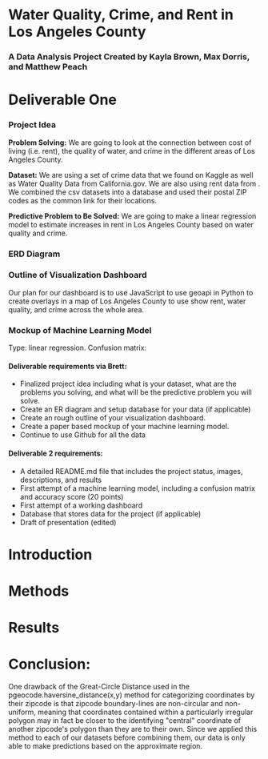 # Water Quality, Crime, and Rent in Los Angeles County

### A Data Analysis Project Created by Kayla Brown, Max Dorris, and Matthew Peach

# Deliverable One
### Project Idea
**Problem Solving:** We are going to look at the connection between cost of living (i.e. rent), the quality of water, and crime in the different areas of Los Angeles County.

**Dataset:** We are using a set of crime data that we found on Kaggle as well as Water Quality Data from California.gov.  We are also using rent data from .  We combined the csv datasets into a database and used their postal ZIP codes as the common link for their locations.

**Predictive Problem to Be Solved:** We are going to make a linear regression model to estimate increases in rent in Los Angeles County based on water quality and crime.

### ERD Diagram

### Outline of Visualization Dashboard
Our plan for our dashboard is to use JavaScript to use geoapi in Python to create overlays in a map of Los Angeles County to use show rent, water quality, and crime across the whole area.

### Mockup of Machine Learning Model

Type: linear regression. Confusion matrix: 

#### Deliverable requirements via Brett:
- Finalized project idea including what is your dataset, what are the problems you solving, and what will be the predictive problem you will solve.
- Create an ER diagram and setup database for your data (if applicable)
- Create an rough outline of your visualization dashboard.
- Create a paper based mockup of your machine learning model.
- Continue to use Github for all the data

#### Deliverable 2 requirements:
- A detailed README.md file that includes the project status, images, descriptions, and results
- First attempt of a machine learning model, including a confusion matrix and accuracy score (20 points)
- First attempt of a working dashboard
- Database that stores data for the project (if applicable)
- Draft of presentation (edited) 


# Introduction

# Methods

# Results

# Conclusion:

One drawback of the Great-Circle Distance used in the pgeocode.haversine_distance(x,y) method for categorizing coordinates by their zipcode is that zipcode boundary-lines are non-circular and non-uniform, meaning that coordinates contained within a particularly irregular polygon may in fact be closer to the identifying "central" coordinate of another zipcode's polygon than they are to their own. Since we applied this method to each of our datasets before combining them, our data is only able to make predictions based on the approximate region.

